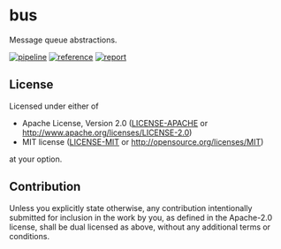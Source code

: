 # bus

Message queue abstractions.

[![pipeline](https://github.com/acim/bus/actions/workflows/pipeline.yml/badge.svg)](https://github.com/acim/bus/actions/workflows/pipeline.yml)
[![reference](https://pkg.go.dev/badge/go.acim.net/bus.svg)](https://pkg.go.dev/go.acim.net/bus)
[![report](https://goreportcard.com/badge/go.acim.net/bus)](https://goreportcard.com/report/go.acim.net/bus)

## License

Licensed under either of

- Apache License, Version 2.0
  ([LICENSE-APACHE](LICENSE-APACHE) or http://www.apache.org/licenses/LICENSE-2.0)
- MIT license
  ([LICENSE-MIT](LICENSE-MIT) or http://opensource.org/licenses/MIT)

at your option.

## Contribution

Unless you explicitly state otherwise, any contribution intentionally submitted
for inclusion in the work by you, as defined in the Apache-2.0 license, shall be
dual licensed as above, without any additional terms or conditions.
